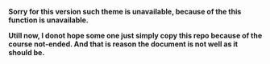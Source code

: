 **Sorry for this version such theme is unavailable, because of the this function is unavailable.**

**Utill now, I donot hope some one just simply copy this repo because of the course not-ended. And that is reason the document
is not well as it should be.**
